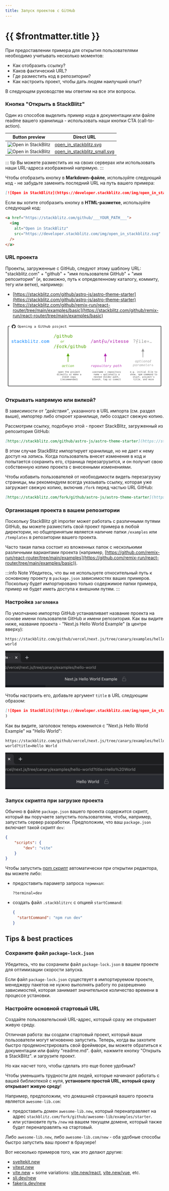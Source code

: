```yaml
---
title: Запуск проектов с GitHub
---
```


# {{ $frontmatter.title }}

При предоставлении примера для открытия пользователями необходимо учитывать несколько моментов:

- Как отобразить ссылку?
- Каков фактический URL?
- Где разместить код в репозитории?
- Как настроить проект, чтобы дать людям наилучший опыт?

В следующем руководстве мы ответим на все эти вопросы.

### Кнопка "Открыть в StackBlitz"

Один из способов выделить пример кода в документации или файле readme вашего хранилища - использовать наши кнопки CTA (call-to-action).

| Button preview | Direct URL |
| --- | --- |
| <img alt="Open in StackBlitz" src="/img/open_in_stackblitz.svg" /> | <a href="/img/open_in_stackblitz.svg" target="_blank">open_in_stackblitz.svg</a> |
| <img alt="Open in StackBlitz" src="/img/open_in_stackblitz_small.svg" /> | <a href="/img/open_in_stackblitz_small.svg" target="_blank">open_in_stackblitz_small.svg</a> |

::: tip
Вы можете разместить их на своих серверах или использовать наши URL-адреса изображений напрямую.
:::

Чтобы отобразить кнопку в **Markdown-файле**, используйте следующий код - не забудьте заменить последний URL на путь вашего примера:

```md
[![Open in StackBlitz](https://developer.stackblitz.com/img/open_in_stackblitz.svg)](https://stackblitz.com/github/___YOUR_PATH___)
```

Если вы хотите отобразить кнопку в **HTML-разметке**, используйте следующий код:

```html
<a href="https://stackblitz.com/github/___YOUR_PATH___">
  <img
    alt="Open in StackBlitz"
    src="https://developer.stackblitz.com/img/open_in_stackblitz.svg"
  />
</a>
```

### URL проекта

Проекты, загруженные с GitHub, следуют этому шаблону URL: "stackblitz.com" + "github" + "имя пользователя GitHub" + "имя репозитория" (и, возможно, путь к определенному каталогу, коммиту, тегу или ветке), например:

- [https://stackblitz.com/github/astro-js/astro-theme-starter](https://stackblitz.com/github/astro-js/astro-theme-starter)
- [https://stackblitz.com/github/remix-run/react-router/tree/main/examples/basic](https://stackblitz.com/github/remix-run/react-router/tree/main/examples/basic)

![Opening a GitHub project visual schema](./assets/Opening_a_Github_Project.png)

### Открывать напрямую или вилкой?

В зависимости от _"действия"_, указанного в URL импорта (см. раздел выше), импортер либо откроет хранилище, либо создаст свежую копию.

Рассмотрим ссылку, подобную этой - проект StackBlitz, загруженный из репозитория GitHub:

```md
[https://stackblitz.com/github/astro-js/astro-theme-starter](https://stackblitz.com/github/astro-js/astro-theme-starter)
```

В этом случае StackBlitz импортирует хранилище, но не дает к нему доступ на _запись_. Когда пользователь внесет изменения в код и попытается сохранить его, страница перезагрузится, и он получит свою собственную копию проекта с внесенными изменениями.

Чтобы избавить пользователей от необходимости видеть перезагрузку страницы, мы рекомендуем всегда указывать ссылку, которая уже загружает свежую копию, включив `/fork` перед частью URL GitHub:

```md
[https://stackblitz.com/fork/github/astro-js/astro-theme-starter](https://stackblitz.com/github/astro-js/astro-theme-starter)
```

### Организация проекта в вашем репозитории

Поскольку StackBlitz git importer может работать с различными путями GitHub, вы можете разместить свой проект примера в любой директории, но общепринятым является наличие папки `/examples` или `/templates` в репозитории вашего проекта.

Часто такая папка состоит из вложенных папок с несколькими различными вариантами проекта (например, [https://github.com/remix-run/react-router/tree/main/examples](https://github.com/remix-run/react-router/tree/main/examples/basic)).

:::info Note
Убедитесь, что вы не используете относительный путь к основному проекту в `package.json` зависимостях ваших примеров. Поскольку будет импортировано только содержимое папки примера, пример не будет иметь доступа к внешним путям.
:::

### Настройка `заголовка`

По умолчанию импортер GitHub устанавливает название проекта на основе имени пользователя GitHub и имени репозитория. Как вы видите ниже, название проекта - "Next.js Hello World Example" (в центре вверху):

```
https://stackblitz.com/github/vercel/next.js/tree/canary/examples/hello-world
```

![Заголовок по умолчанию при импорте проекта GitHub](./assets/Github_Importer_default_title.png)

Чтобы настроить его, добавьте аргумент `title` в URL следующим образом:

```md
[![Open in StackBlitz](https://developer.stackblitz.com/img/open_in_stackblitz.svg)](https://stackblitz.com/github/vercel/next.js/tree/canary/examples/hello-world?title='Hello World'
)
```

Как вы видите, заголовок теперь изменился с "Next.js Hello World Example" на "Hello World":

```
https://stackblitz.com/github/vercel/next.js/tree/canary/examples/hello-world?title=Hello World
```

![Пользовательский заголовок при импорте проекта GitHub](./assets/Github_Importer_custom_title.png)

### Запуск скрипта при загрузке проекта

Обычно в файле `package.json` вашего проекта содержится скрипт, который вы поручаете запустить пользователям, чтобы, например, запустить сервер разработки. Предположим, что ваш `package.json` включает такой скрипт `dev`:

```json
{
	"scripts": {
		"dev": "vite"
	}
}
```

Чтобы запустить [npm скрипт](https://docs.npmjs.com/cli/v8/using-npm/scripts) автоматически при открытии редактора, вы можете либо:

- предоставить параметр запроса `терминал`:
  ```
  ?terminal=dev
  ```
- создать файл `.stackblitzrc` с опцией `startCommand`:
  ```json
  {
    "startCommand": "npm run dev"
  }
  ```

## Tips & best practices

### Сохраните файл `package-lock.json`

Убедитесь, что вы сохранили файл `package-lock.json` в вашем проекте для оптимизации скорости запуска.

Если файл `package-lock.json` существует в импортируемом проекте, менеджеру пакетов не нужно выполнять работу по разрешению зависимостей, которая занимает значительное количество времени в процессе установки.

### Настройте основной стартовый URL

Создайте пользовательский URL-адрес, который сразу же открывает живую среду.

Отличная работа: вы создали стартовый проект, который ваши пользователи могут мгновенно запустить. Теперь, когда вы захотите быстро продемонстрировать свой фреймворк, вы можете обратиться к документации или файлу "readme.md". файл, нажмите кнопку "Открыть в StackBlitz". и загрузите проект.

Но как насчет того, чтобы сделать это еще более удобным?

Чтобы уменьшить трудности для людей, которые начинают работать с вашей библиотекой с нуля, **установите простой URL, который сразу открывает живую среду**!

Например, предположим, что домашней страницей вашего проекта является `awesome-lib.com`:

- предоставить домен `awesome-lib.new`, который перенаправляет на адрес `stackblitz.com/fork/github/awesome-lib/examples/starter`.
- или установите путь `/new` на вашем текущем домене, который также будет перенаправлять на стартовый.

Либо `awesome-lib.new`, либо `awesome-lib.com/new` - оба удобные способы быстро запустить ваш проект в браузере!

Вот несколько примеров того, как это делают другие:

- [sveltekit.new](https://sveltekit.new/)
- [vitest.new](https://vitest.new/)
- [vite.new](https://vite.new) + some variations: [vite.new/react](https://vite.new/react), [vite.new/vue](https://vite.new/vue), etc.
- [sli.dev/new](https://sli.dev/new)
- [fakerjs.dev/new](https://fakerjs.dev/new)
